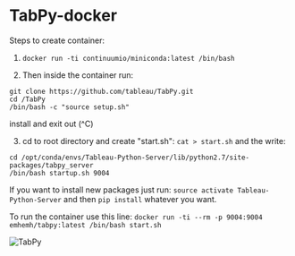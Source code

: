 # TabPy-docker

Steps to create container:

1. `docker run -ti continuumio/miniconda:latest /bin/bash`

2. Then inside the container run:
```
git clone https://github.com/tableau/TabPy.git
cd /TabPy
/bin/bash -c "source setup.sh"
```
install and exit out (^C)

3. cd to root directory and create "start.sh":
`cat > start.sh` and the write:
```
cd /opt/conda/envs/Tableau-Python-Server/lib/python2.7/site-packages/tabpy_server
/bin/bash startup.sh 9004
```

If you want to install new packages just run: `source activate Tableau-Python-Server` and then `pip install` whatever you want.

To run the container use this line: `docker run -ti --rm -p 9004:9004 emhemh/tabpy:latest /bin/bash start.sh`

![TabPy](https://github.com/erichannell/TabPy-docker/blob/master/tabpy.gif "TabPy")

